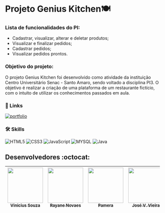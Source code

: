 # Projeto Genius Kitchen🍽️

### Lista de funcionalidades do PI:
- Cadastrar, visualizar, alterar e deletar produtos;
- Visualizar e finalizar pedidos;
- Cadastrar pedidos;
- Visualizar pedidos prontos.


### Objetivo do projeto:
O projeto Genius Kitchen foi desenvolvido como atividade da instituição Centro Universitário Senac - Santo Amaro, sendo voltado a disciplina PI3.  O objetivo é realizar a criação de uma plataforma de um restaurante fictício, com o intuito de utilizar os conhecimentos passados em aula.

### 🔗 Links
[![portfolio](https://img.shields.io/badge/my_portfolio-000?style=for-the-badge&logo=ko-fi&logoColor=white)](https://www.figma.com/file/ZQFR6bbSsQDv9j968SK2XH/GENIUS-KITCHEN?node-id=0-1&t=pUvU4VrfYSazvoqE-0/)

### 🛠 Skills
![HTML5](https://img.shields.io/badge/HTML5-E34F26?style=for-the-badge&logo=html5&logoColor=white)
![CSS3](https://img.shields.io/badge/CSS3-1572B6?style=for-the-badge&logo=css3&logoColor=white)
![JavaScript](https://img.shields.io/badge/JavaScript-323330?style=for-the-badge&logo=javascript&logoColor=F7DF1E)
![MYSQL](https://img.shields.io/badge/MySQL-00000F?style=for-the-badge&logo=mysql&logoColor=white)
![Java](https://img.shields.io/badge/Java-ED8B00?style=for-the-badge&logo=java&logoColor=white)


## Desenvolvedores :octocat:

| [<img src="https://avatars.githubusercontent.com/u/91327153?v=4" width=115><br><sub>Vinicius Souza</sub>](https://github.com/Vinicius-Souza-Araujo)| [<img src="https://avatars.githubusercontent.com/u/88513836?v=4" width=115><br><sub>Rayane Novaes</sub>](https://github.com/Rayane-Novaes)| [<img src="https://avatars.githubusercontent.com/u/83046050?v=4" width=115><br><sub>Pamera</sub>](https://github.com/Pamera-png?tab=followers) |  [<img src="https://avatars.githubusercontent.com/u/59041432?v=4" width=115><br><sub>José V. Vieira</sub>](https://github.com/jvieira562) | [<img src="https://avatars.githubusercontent.com/u/104471274?v=4" width=115><br><sub>Luan Figueredo</sub>](https://github.com/LuanFigueredo) | [<img src="https://avatars.githubusercontent.com/u/101300600?v=4" width=115><br><sub>Matheus Melo</sub>](https://github.com/MatheusEBMelo) |
| :---: | :---: | :---: | :---: | :---: | :---:

